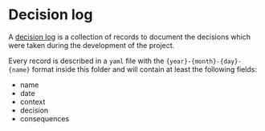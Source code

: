 # Decision log

A [decision log](https://adr.github.io/) is a collection of records to document the decisions which were taken during the development of the project.

Every record is described in a `yaml` file with the `{year}-{month}-{day}-{name}` format inside this folder and will contain at least the following fields:

- name
- date
- context
- decision
- consequences
